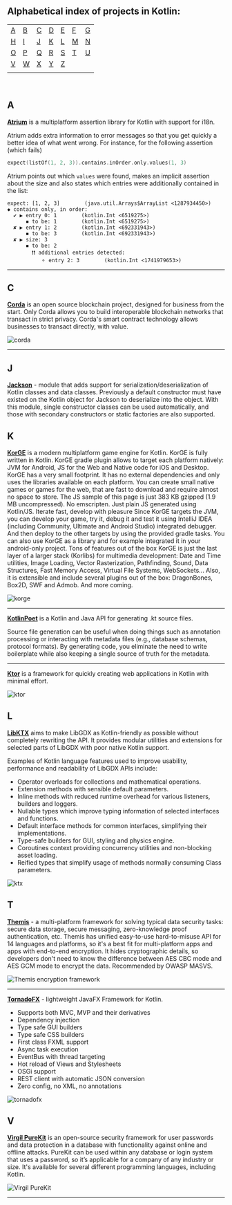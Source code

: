 ## Alphabetical index of projects in Kotlin:

|       |       |       |       |       |       |       |
|---    |---    |---    |---    |---    |---    |    ---|
|[A](#a)|[B](#b)|[C](#c)|[D](#d)|[E](#e)|[F](#f)|[G](#g)|
|[H](#h)|[I](#i)|[J](#j)|[K](#k)|[L](#l)|[M](#m)|[N](#n)|
|[O](#o)|[P](#p)|[Q](#q)|[R](#r)|[S](#s)|[T](#t)|[U](#u)|
|[V](#v)|[W](#w)|[X](#x)|[Y](#y)|[Z](#z)|       |       |
|       |       |       |       |       |       |       |

<br>

## A

[**Atrium**](https://atriumlib.org/) is a multiplatform assertion library for Kotlin with support for i18n.

Atrium adds extra information to error messages so that you get quickly a better idea of what went wrong. 
For instance, for the following assertion (which fails) 
```kotlin
expect(listOf(1, 2, 3)).contains.inOrder.only.values(1, 3)
```
Atrium points out which `values` were found, makes an implicit assertion about the size and also states which entries were additionally contained in the list:

```text
expect: [1, 2, 3]        (java.util.Arrays$ArrayList <1287934450>)
◆ contains only, in order: 
  ✔ ▶ entry 0: 1        (kotlin.Int <6519275>)
      ◾ to be: 1        (kotlin.Int <6519275>)
  ✘ ▶ entry 1: 2        (kotlin.Int <692331943>)
      ◾ to be: 3        (kotlin.Int <692331943>)
  ✘ ▶ size: 3
      ◾ to be: 2
        ❗❗ additional entries detected: 
           ⚬ entry 2: 3        (kotlin.Int <1741979653>)
```    
---

## C

[**Corda**](https://github.com/corda/corda) is an open source blockchain project, designed for business from the start. Only Corda allows you to build interoperable blockchain networks that transact in strict privacy. Corda's smart contract technology allows businesses to transact directly, with value.

![corda](https://i.imgur.com/0BWrSiq.png)

---

## J

[**Jackson**](https://github.com/FasterXML/jackson-module-kotlin) - module that adds support for serialization/deserialization of Kotlin classes and data classes. Previously a default constructor must have existed on the Kotlin object for Jackson to deserialize into the object. With this module, single constructor classes can be used automatically, and those with secondary constructors or static factories are also supported.

## K
[**KorGE**](https://github.com/korlibs/korge) is a modern multiplatform game engine for Kotlin. KorGE is fully written in Kotlin. KorGE gradle plugin allows to target each platform natively: JVM for Android, JS for the Web and Native code for iOS and Desktop. KorGE has a very small footprint. It has no external dependencies and only uses the libraries available on each platform. You can create small native games or games for the web, that are fast to download and require almost no space to store. The JS sample of this page is just 383 KB gzipped (1.9 MB uncompressed). No emscripten. Just plain JS generated using Kotlin/JS. Iterate fast, develop with pleasure
Since KorGE targets the JVM, you can develop your game, try it, debug it and test it using IntelliJ IDEA (including Community, Ultimate and Android Studio) integrated debugger. And then deploy to the other targets by using the provided gradle tasks. You can also use KorGE as a library and for example integrated it in your android-only project. Tons of features out of the box
KorGE is just the last layer of a larger stack (Korlibs) for multimedia development: Date and Time utilities, Image Loading, Vector Rasterization, Pathfinding, Sound, Data Structures, Fast Memory Access, Virtual File Systems, WebSockets... Also, it is extensible and include several plugins out of the box: DragonBones, Box2D, SWF and Admob. And more coming.

![korge](https://github.com/korlibs/korge/raw/master/docs/landing.png)

---

[**KotlinPoet**](https://github.com/square/kotlinpoet) is a Kotlin and Java API for generating .kt source files.

Source file generation can be useful when doing things such as annotation processing or interacting with metadata files (e.g., database schemas, protocol formats). By generating code, you eliminate the need to write boilerplate while also keeping a single source of truth for the metadata.

---

[**Ktor**](https://github.com/ktorio/ktor) is a framework for quickly creating web applications in Kotlin with minimal effort.

![ktor](https://camo.githubusercontent.com/ff8d543d1bc5951292d40f105ca2a96d6eeee1fa/687474703a2f2f6b746f722e696f2f6173736574732f696d616765732f6b746f725f6c6f676f2e706e67)

## L

[**LibKTX**](https://github.com/libktx/ktx) aims to make LibGDX as Kotlin-friendly as possible without completely rewriting the API. It provides modular utilities and extensions for selected parts of LibGDX with poor native Kotlin support.  

Examples of Kotlin language features used to improve usability, performance and readability of LibGDX APIs include:  

* Operator overloads for collections and mathematical operations.
* Extension methods with sensible default parameters.
* Inline methods with reduced runtime overhead for various listeners, builders and loggers.
* Nullable types which improve typing information of selected interfaces and functions.
* Default interface methods for common interfaces, simplifying their implementations.
* Type-safe builders for GUI, styling and physics engine.
* Coroutines context providing concurrency utilities and non-blocking asset loading.
* Reified types that simplify usage of methods normally consuming Class parameters.

![ktx](https://github.com/libktx/ktx/raw/master/.github/ktx-logo.png)

## T

[**Themis**](https://github.com/cossacklabs/themis) - a multi-platform framework for solving typical data security tasks: secure data storage, secure messaging, zero-knowledge proof authentication, etc. Themis has unified easy-to-use hard-to-misuse API for 14 languages and platforms, so it's a best fit for multi-platform apps and apps with end-to-end encryption. It hides cryptographic details, so developers don't need to know the difference between AES CBC mode and AES GCM mode to encrypt the data. Recommended by OWASP MASVS.

![Themis encryption framework](https://raw.githubusercontent.com/wiki/cossacklabs/themis/images/logo.png)

---

[**TornadoFX**](https://github.com/edvin/tornadofx) - lightweight JavaFX Framework for Kotlin.
* Supports both MVC, MVP and their derivatives
* Dependency injection
* Type safe GUI builders
* Type safe CSS builders
* First class FXML support
* Async task execution
* EventBus with thread targeting
* Hot reload of Views and Stylesheets
* OSGi support
* REST client with automatic JSON conversion
* Zero config, no XML, no annotations

![tornadofx](https://github.com/edvin/tornadofx/raw/master/graphics/tornado-fx-logo.png?raw=true)

## V

[**Virgil PureKit**](https://github.com/VirgilSecurity/virgil-purekit-java) is an open-source security framework for user passwords and data protection in a database with functionality against online and offline attacks. PureKit can be used within any database or login system that uses a password, so it’s applicable for a company of any industry or size. It's available for several different programming languages, including Kotlin.

![Virgil PureKit](https://cdn.virgilsecurity.com/assets/images/github/logos/purekit/PureKit_product.png)

---
